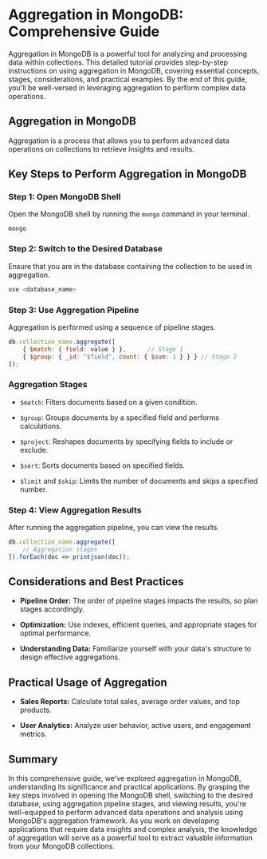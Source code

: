 # Aggregation in MongoDB: Comprehensive Guide

Aggregation in MongoDB is a powerful tool for analyzing and processing data within collections. This detailed tutorial provides step-by-step instructions on using aggregation in MongoDB, covering essential concepts, stages, considerations, and practical examples. By the end of this guide, you'll be well-versed in leveraging aggregation to perform complex data operations.

## Aggregation in MongoDB

Aggregation is a process that allows you to perform advanced data operations on collections to retrieve insights and results.

## Key Steps to Perform Aggregation in MongoDB

### Step 1: Open MongoDB Shell

Open the MongoDB shell by running the `mongo` command in your terminal.

```
mongo
```

### Step 2: Switch to the Desired Database

Ensure that you are in the database containing the collection to be used in aggregation.

```javascript
use <database_name>
```

### Step 3: Use Aggregation Pipeline

Aggregation is performed using a sequence of pipeline stages.

```javascript
db.collection_name.aggregate([
    { $match: { field: value } },      // Stage 1
    { $group: { _id: "$field", count: { $sum: 1 } } } // Stage 2
]);
```

### Aggregation Stages

- `$match`: Filters documents based on a given condition.

- `$group`: Groups documents by a specified field and performs calculations.

- `$project`: Reshapes documents by specifying fields to include or exclude.

- `$sort`: Sorts documents based on specified fields.

- `$limit` and `$skip`: Limits the number of documents and skips a specified number.

### Step 4: View Aggregation Results

After running the aggregation pipeline, you can view the results.

```javascript
db.collection_name.aggregate([
    // Aggregation stages
]).forEach(doc => printjson(doc));
```

## Considerations and Best Practices

- **Pipeline Order:** The order of pipeline stages impacts the results, so plan stages accordingly.

- **Optimization:** Use indexes, efficient queries, and appropriate stages for optimal performance.

- **Understanding Data:** Familiarize yourself with your data's structure to design effective aggregations.


## Practical Usage of Aggregation

- **Sales Reports:** Calculate total sales, average order values, and top products.

- **User Analytics:** Analyze user behavior, active users, and engagement metrics.

## Summary

In this comprehensive guide, we've explored aggregation in MongoDB, understanding its significance and practical applications. By grasping the key steps involved in opening the MongoDB shell, switching to the desired database, using aggregation pipeline stages, and viewing results, you're well-equipped to perform advanced data operations and analysis using MongoDB's aggregation framework. As you work on developing applications that require data insights and complex analysis, the knowledge of aggregation will serve as a powerful tool to extract valuable information from your MongoDB collections.